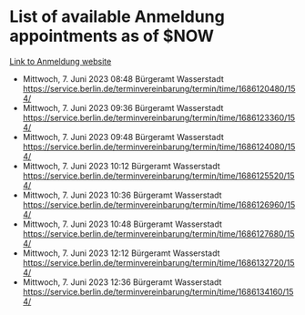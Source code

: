 # List of available Anmeldung appointments as of $NOW
[Link to Anmeldung website](https://service.berlin.de/terminvereinbarung/termin/tag.php?termin=1&anliegen[]=120686&dienstleisterlist=122210,122217,327316,122219,327312,122227,327314,122231,327346,122243,327348,122254,122252,329742,122260,329745,122262,329748,122271,327278,122273,327274,122277,327276,330436,122280,327294,122282,327290,122284,327292,122291,327270,122285,327266,122286,327264,122296,327268,150230,329760,122297,327286,122294,327284,122312,329763,122314,329775,122304,327330,122311,327334,122309,327332,317869,122281,327352,122279,329772,122283,122276,327324,122274,327326,122267,329766,122246,327318,122251,327320,122257,327322,122208,327298,122226,327300&herkunft=http%3A%2F%2Fservice.berlin.de%2Fdienstleistung%2F120686%2F)
- Mittwoch, 7. Juni 2023 08:48 Bürgeramt Wasserstadt https://service.berlin.de/terminvereinbarung/termin/time/1686120480/154/
- Mittwoch, 7. Juni 2023 09:36 Bürgeramt Wasserstadt https://service.berlin.de/terminvereinbarung/termin/time/1686123360/154/
- Mittwoch, 7. Juni 2023 09:48 Bürgeramt Wasserstadt https://service.berlin.de/terminvereinbarung/termin/time/1686124080/154/
- Mittwoch, 7. Juni 2023 10:12 Bürgeramt Wasserstadt https://service.berlin.de/terminvereinbarung/termin/time/1686125520/154/
- Mittwoch, 7. Juni 2023 10:36 Bürgeramt Wasserstadt https://service.berlin.de/terminvereinbarung/termin/time/1686126960/154/
- Mittwoch, 7. Juni 2023 10:48 Bürgeramt Wasserstadt https://service.berlin.de/terminvereinbarung/termin/time/1686127680/154/
- Mittwoch, 7. Juni 2023 12:12 Bürgeramt Wasserstadt https://service.berlin.de/terminvereinbarung/termin/time/1686132720/154/
- Mittwoch, 7. Juni 2023 12:36 Bürgeramt Wasserstadt https://service.berlin.de/terminvereinbarung/termin/time/1686134160/154/
